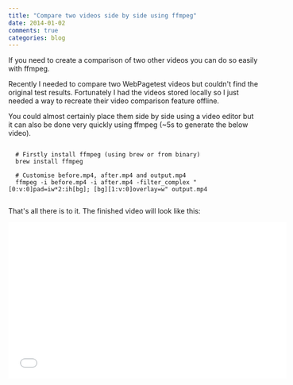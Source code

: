 ```yaml
---
title: "Compare two videos side by side using ffmpeg"
date: 2014-01-02
comments: true
categories: blog
---
```


If you need to create a comparison of two other videos you can do so easily with ffmpeg.

Recently I needed to compare two WebPagetest videos but couldn't find the original test results. Fortunately I had the videos stored locally so I just needed a way to recreate their video comparison feature offline.

You could almost certainly place them side by side using a video editor but it can also be done very quickly using ffmpeg (~5s to generate the below video).

<pre class="language-bash"><code>
  # Firstly install ffmpeg (using brew or from binary)
  brew install ffmpeg

  # Customise before.mp4, after.mp4 and output.mp4
  ffmpeg -i before.mp4 -i after.mp4 -filter_complex "[0:v:0]pad=iw*2:ih[bg]; [bg][1:v:0]overlay=w" output.mp4

</code></pre>

That&apos;s all there is to it. The finished video will look like this:

<div class="video-embed">
  <iframe width="560" height="315" src="//www.youtube.com/embed/NoFEswBIcQo" frameborder="0"> </iframe>
</div>
